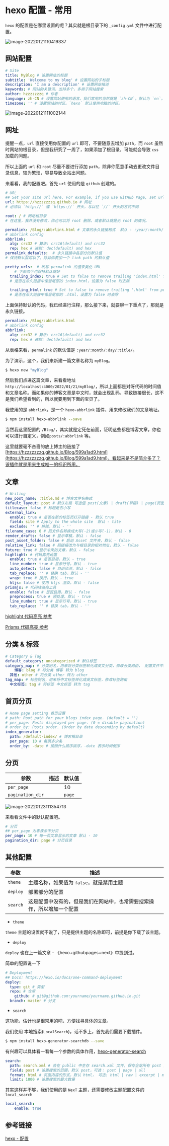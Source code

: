 # hexo 配置 - 常用

`hexo` 的配置是在哪里设置的呢？其实就是根目录下的 `_config.yml` 文件中进行配置。

![image-20220121110419337](https://raw.githubusercontent.com/hzzzzzzzq/Blog/main/asseats/images/hexo/image-20220121110419337.png)

## 网站配置

```yml
# Site
title: MyBlog # 设置网站的标题
subtitle: 'Welcome to my blog' # 设置网站的子标题
description: 'I am a description' # 设置网站描述
keywords: # 网站的关键词，支持多个，多用于网站搜索
author: hzzzzzzzq # 作者
language: zh-CN # 设置网站使用的语言。我们常用的当然就是 `zh-CN`。默认为 `en`。
timezone: '' # 设置网站的时区。`hexo` 默认使用电脑的时区。
```

![image-20220121111002144](https://raw.githubusercontent.com/hzzzzzzzq/Blog/main/asseats/images/hexo/image-20220121111002144.png)

## 网址

提醒一点，`url` 直接使用你配置的 `url` 即可，不要随意去增加 `path`，而 `root` 虽然时网站的根目录，但是我研究了一周了，如果添加了根目录，可能就会导致 `css` 加载的问题。

所以上面的 `url` 和 `root` 尽量不要进行添加 `path`，除非你愿意手动去更改文件目录信息，较为繁琐，容易导致全站出问题。

来看看，我的配置吧。首先 `url` 使用的是 `github` 创建的。

```yml
# URL
## Set your site url here. For example, if you use GitHub Page, set url as 'https://username.github.io/project'
url: https://hzzzzzzzq.github.io # 网址
# 必须以 `http://` 或 `https://` 开头，与以往 `//` 开头的方式不同

root: / # 网站根目录
# 在这里，我并没有修改，你也可以将 root 删除，或者默认就是无 root 的情况。

permalink: /Blog/:abbrlink.html # 文章的永久链接格式  默认 - :year/:month/:day/:title/
# abbrlink config
abbrlink:
  alg: crc32 # 算法: crc16(default) and crc32
  rep: hex # 进制: dec(default) and hex
permalink_defaults:  # 永久链接中各部分的默认值
# 保持默认就可以了，除非你要加一个 link path 的默认值

pretty_urls:  # 改写 permalink 的值来美化 URL
	# 下面两个也保持默认就好
  trailing_index: true # Set to false to remove trailing 'index.html' from permalinks
  # 是否在永久链接中保留尾部的 index.html，设置为 false 时去除

  trailing_html: true # Set to false to remove trailing '.html' from permalinks
  # 是否在永久链接中保留尾部的 .html，设置为 false 时去除
```

上面保持默认的代码，我已经进行注释，那么接下来，就要聊一下重点了，那就是永久链接。

```yml
permalink: /Blog/:abbrlink.html
# abbrlink config
abbrlink:
  alg: crc32 # 算法: crc16(default) and crc32
  rep: hex # 进制: dec(default) and hex
```

从表格来看，`permalink` 的默认值是 `:year/:month/:day/:title/`。

为了演示，这个，我们来新建一篇文章名称为 `myBlog`。

```bash
$ hexo new "myBlog"
```

然后我们点进这篇文章，来看看地址 `http://localhost:4000/2022/01/21/myBlog/`，所以上面都是对呀代码的时间值和文章名称。而如果你的博客文章是中文时，就会出现乱码，导致链接很长，这不是我们希望看到的，所以就要用到下面的宝贝了。

我使用的是 `abbrlink`，是一个 `hexo-abbrlink` 插件，用来修改我们的文章地址。

```bash
$ npm install hexo-abbrlink --save
```

当然我这里配置的 `/Blog/`，其实就是定死在前面，证明这些都是博客文章，你也可以进行自定义，例如`posts/:abbrlink` 等。

这里就要毫不吝啬的放上博主的链接了[https://hzzzzzzzq.github.io/Blog/599a1ad9.html](https://hzzzzzzzq.github.io/Blog/599a1ad9.html)，看起来是不是简介多了？该插件就是用来生成唯一的标识所用。

## 文章

```yml
# Writing
new_post_name: :title.md # 博客文件名格式
default_layout: post # 默认布局 可选值 post(文章) | draft(草稿) | page(页面)
titlecase: false # 标题是否小写
external_link:
  enable: true # 是否在新的标签页打开链接 - 默认 true
  field: site # Apply to the whole site  默认 - tite
  exclude: '' # 排除，默认 - ''
filename_case: 0 # 把文件名转换成大写(-2)或小写(-1)，默认 - 0
render_drafts: false # 显示草稿，默认 - false
post_asset_folder: false # 启动 Asset 文件夹，默认 - false
relative_link: false # 把链接改为与根目录的相对地址，默认 - false
future: true # 显示未来的文章，默认 - false
highlight: # 代码高亮设置
  enable: true # 是否启用，默认 - true
  line_number: true # 显示行号，默认 - true
  auto_detect: false # 自动侦测，默认 - false
  tab_replace: '' # 替换 tab，默认 - ''
  wrap: true # 换行，默认 - true
  hljs: false # 使用 hljs 渲染，默认 - false
prismjs: # 代码块高亮工具
  enable: false # 是否启用，默认 - false
  preprocess: true # 预处理，默认 - true
  line_number: true # 显示行号，默认 - true
  tab_replace: '' # 替换 tab，默认 - ''
```

[highlight 代码高亮 参考](https://hexo.io/docs/syntax-highlight#PrismJS)

[Prisms 代码高亮 参考](<[prismjs](https://hexo.io/docs/syntax-highlight#PrismJS)>)

## 分类 & 标签

```yml
# Category & Tag
default_category: uncategorized # 默认标签
category_map: # 分类别名，用来将分类标签转化成英文分类，修改分类路由， 配置文件中获取使用 `:category`
	博客: blog # 将分类 博客 转为 blog
  其他: other # 将分类 other 转为 other
tag_map: # 标签别名，用来将中文标签转化成英文标签，修改标签路由
  中文标签: tag # 将标签 中文标签 转为 tag
```

## 首页分页

```yml
# Home page setting 首页设置
# path: Root path for your blogs index page. (default = '')
# per_page: Posts displayed per page. (0 = disable pagination)
# order_by: Posts order. (Order by date descending by default)
index_generator:
  path: /default-index/ # 博客根目录
  per_page: 10 # 每页多少条
  order_by: -date # 按照什么顺序排序，-date 表示时间倒序
```

## 分页

| 参数             | 描述 | 默认值 |
| ---------------- | ---- | ------ |
| `per_page`       |      | 10     |
| `pagination_dir` |      | `page` |

![image-20220123111354713](https://raw.githubusercontent.com/hzzzzzzzq/Blog/main/asseats/images/hexo/image-20220123111354713.png)

来看看文件中的默认配置吧。

```yml
# 分页
## per_page 为零表示不分页
per_page: 10 # 每一页文章显示的文章 默认 - 10
pagination_dir: page # 分页目录
```

## 其他配置

| 参数     | 描述                                                                   |
| -------- | ---------------------------------------------------------------------- |
| `theme`  | 主题名称，如果值为 `false`，就是禁用主题                               |
| `deploy` | 部署部分的配置                                                         |
| `search` | 这是配置中没有的，但是我们在网站中，也常需要搜索操作，所以增加一个配置 |

- `theme`

`theme` 主题的设置就不说了，只是提供主题的名称即可，前提是你下载了该主题。

- `deploy`

`deploy` 也在上一篇文章 - 《hexo+githubpages+next》中提到过。

简单的配置说一下

```yml
# Deployment
## Docs: https://hexo.io/docs/one-command-deployment
deploy:
  type: git # 类型
  repo: # 仓库
    github: # git@github.com:yourname/yourname.github.io.git
  branch: master # 分支
```

- `search`

这功能，估计也是很常用的吧，方便找寻具体的文章。

我们使用 本地搜索(`LocalSearch`)，话不多上，首先我们需要下载插件。

```bash
$ npm install hexo-generator-searchdb --save
```

有兴趣可以具体看一看每一个参数的具体作用，[hexo-generator-search](https://github.com/theme-next/hexo-generator-search)

```yml
search:
  path: search.xml # 会在 public 中生存 search.xml 文件，保存全站所有 post 类型的页面生成结构化的数据
  field: post # 设置搜索的范围，默认 post，可选： post | page | all
  format: html # 页面内容的形式，默认 html， 可选: html | raw | excerpt | more
  limit: 1000 # 设置搜索的最大数量
```

其实这样并不够，我们使用的是 `NexT` 主题，还需要修改主题配置文件的 `local_search`

```yml
local_search:
	enable: true
```

## 参考链接

[hexo - 配置](https://hexo.io/zh-cn/docs/configuration.html)
